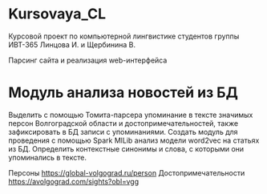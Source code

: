# Kursovaya_CL
 Курсовой проект по компьютерной лингвистике студентов группы ИВТ-365 Линцова И. и Щербинина В.

Парсинг сайта и реализация web-интерфейса



# Модуль анализа новостей из БД
Выделить с помощью Томита-парсера упоминание в тексте значимых персон Волгоградской области и
достопримечательностей, также зафиксировать в БД записи с упоминаниями. Создать модуль для 
проведения с помощью Spark MlLib анализ модели word2vec на статьях из БД. Определить контекстные
синонимы и слова, с которыми они упоминались в тексте.

Персоны https://global-volgograd.ru/person 
Достопримечательности https://avolgograd.com/sights?obl=vgg



